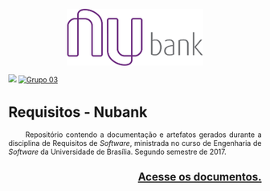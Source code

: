 
<p align="center"><a href="http://www.nubank.com.br" target="_blank"><img width="270"src="assets/images/Nubank_Logo.png"></a></p>

<a href="https://requisitos-2017-2-nubank.github.io/Nubank/disciplina.html#disciplina" target="_blank"><img src="https://img.shields.io/badge/Requisitos%20de%20Software-2017--2-005a1d.svg?style=flat-square"></a> <a href="https://requisitos-2017-2-nubank.github.io/Nubank/disciplina.html#time" target="_blank"> <img src="https://img.shields.io/badge/Grupo-03-blue.svg?style=flat-square" alt="Grupo 03"></a>


# Requisitos - Nubank

<p align="justify">&emsp;&emsp; Repositório contendo a documentação e artefatos gerados durante a disciplina de Requisitos de <i>Software</i>, ministrada no curso de Engenharia de <i>Software</i> da Universidade de Brasília. Segundo semestre de 2017.</p>



## <p align="right"><a href="https://requisitos-2017-2-nubank.github.io/Nubank/">Acesse os documentos.</a></p>
